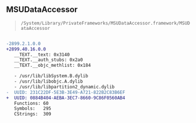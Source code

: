 ## MSUDataAccessor

> `/System/Library/PrivateFrameworks/MSUDataAccessor.framework/MSUDataAccessor`

```diff

-2899.2.1.0.0
+2899.40.16.0.0
   __TEXT.__text: 0x3140
   __TEXT.__auth_stubs: 0x2a0
   __TEXT.__objc_methlist: 0x184

   - /usr/lib/libSystem.B.dylib
   - /usr/lib/libobjc.A.dylib
   - /usr/lib/libpartition2_dynamic.dylib
-  UUID: 231C22DF-5E3B-3E49-A721-822B2C83B6EF
+  UUID: 0884B404-AEBA-3EC7-8660-9C86F0560AB4
   Functions: 60
   Symbols:   295
   CStrings:  309

```
